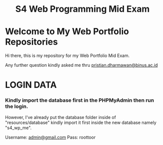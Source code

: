 <h1 align="center">S4 Web Programming Mid Exam</h1>

# Welcome to My Web Portfolio Repositories

Hi there, this is my repository for my Web Portfolio Mid Exam.

Any further question kindly asked me thru pristian.dharmawan@binus.ac.id

# LOGIN DATA
### Kindly import the database first in the PHPMyAdmin then run the login.
However, I've already put the database folder inside of "resources/database" kindly import it first inside the new database namely "s4_wp_me".

Username: admin@gmail.com
Pass: roottoor
